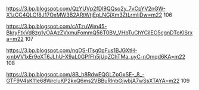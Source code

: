https://3.bp.blogspot.com/QzYUVp2fDI9QQso2y_7vCpYV2nGW-X1zCC4QLCf8J17OxMW3B2ARtWtjEpLNGjXm3ZtLrmljDw=m22 106

https://3.bp.blogspot.com/cATzuWim45-BkryFtkVd8zg1yOAAzZVxmuFommQ56T0BV_VHbTuChYCiIEO5cgnDToKlSrxa=m22 107

https://3.bp.blogspot.com/nqDS-ITsg0pFus1BJGXtH-xmbVV1xEr9eXT6JLhU-X9aL0GPfFh5jUqZChTMa_uyC-nOmqd6KA=m22 108

https://3.bp.blogspot.com/8B_h8RdwEQGLZpGxSE-_8_-GTF9V4sK11e68WrcluKP2kxQ6ms2VBBuRlnbGjwbjA7wSsXTAYA=m22 109

